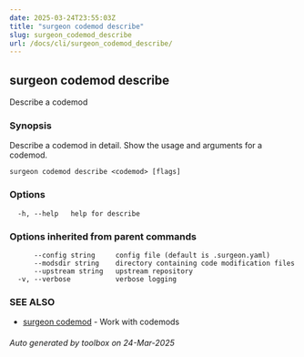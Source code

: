 ```yaml
---
date: 2025-03-24T23:55:03Z
title: "surgeon codemod describe"
slug: surgeon_codemod_describe
url: /docs/cli/surgeon_codemod_describe/
---
```

## surgeon codemod describe

Describe a codemod

### Synopsis

Describe a codemod in detail.
Show the usage and arguments for a codemod.

```
surgeon codemod describe <codemod> [flags]
```

### Options

```
  -h, --help   help for describe
```

### Options inherited from parent commands

```
      --config string     config file (default is .surgeon.yaml)
      --modsdir string    directory containing code modification files
      --upstream string   upstream repository
  -v, --verbose           verbose logging
```

### SEE ALSO

* [surgeon codemod](/surgeon/docs/cli/surgeon_codemod/)	 - Work with codemods

###### Auto generated by toolbox on 24-Mar-2025
